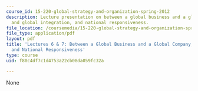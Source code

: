 ```yaml
---
course_id: 15-220-global-strategy-and-organization-spring-2012
description: Lecture presentation on between a global business and a global company,
  and global integration, and national responsiveness.
file_location: /coursemedia/15-220-global-strategy-and-organization-spring-2012/f80c4df7c1d4753a22cb08da059fc32a_MIT15_220S12_lec06-07.pdf
file_type: application/pdf
layout: pdf
title: 'Lectures 6 & 7: Between a Global Business and a Global Company; Global Integration
  and National Responsiveness'
type: course
uid: f80c4df7c1d4753a22cb08da059fc32a

---
```

None